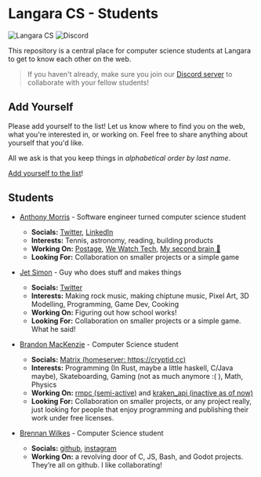 # Langara CS - Students

![Langara CS](https://img.shields.io/badge/langara-cs-%23f15a22) ![Discord](https://img.shields.io/discord/753037165050593300)

This repository is a central place for computer science students at Langara to get to know each other on the web.

> If you haven't already, make sure you join our [Discord server](https://discord.gg/uy3wCpZ) to collaborate with your fellow students!

## Add Yourself

Please add yourself to the list! Let us know where to find you on the web, what you're interested in, or working on. Feel free to share anything about yourself that you'd like.

All we ask is that you keep things in _alphabetical order by last name_.

[Add yourself to the list](https://github.com/langaracs/students/edit/master/README.md)!

## Students

- [Anthony Morris](https://anthonymorris.dev) - Software engineer turned computer science student
  - **Socials:** [Twitter](https://twitter.com/amorriscode), [LinkedIn](https://www.linkedin.com/in/amorriscode/)
  - **Interests:** Tennis, astronomy, reading, building products
  - **Working On:** [Postage](https://postage.care), [We Watch Tech](https://wewatch.tech), [My second brain 🧠](https://anthonymorris.dev/second-brain)
  - **Looking For:** Collaboration on smaller projects or a simple game

- [Jet Simon](http://jetsimon.com/) - Guy who does stuff and makes things
  - **Socials:** [Twitter](https://twitter.com/SimonJet)
  - **Interests:** Making rock music, making chiptune music, Pixel Art, 3D Modelling, Programming, Game Dev, Cooking 
  - **Working On:** Figuring out how school works!
  - **Looking For:** Collaboration on smaller projects or a simple game. What he said!
  
- [Brandon MacKenzie](https://git.cryptid.cc/lost) - Computer Science student
  - **Socials:** [Matrix (homeserver: https://cryptid.cc)](https://app.element.io/)
  - **Interests:** Programming (In Rust, maybe a little haskell, C/Java maybe), Skateboarding, Gaming (not as much anymore :( ), Math, Physics
  - **Working On:** [rmpc (semi-active)](https://git.cryptid.cc/lost/rmpc) and [kraken_api (inactive as of now)](https://git.cryptid.cc/lost/kraken_api)
  - **Looking For:** Collaboration on smaller projects, or any project really, just looking for people that enjoy programming and publishing their work under free licenses.

- [Brennan Wilkes](https://bw.codexwilkes.com) - Computer Science student
  - **Socials:** [github](https://github.com/brennanwilkes), [instagram](https://www.instagram.com/br.wilkes/?hl=en)
  - **Working On:** a revolving door of C, JS, Bash, and Godot projects. They’re all on github. I like collaborating!

